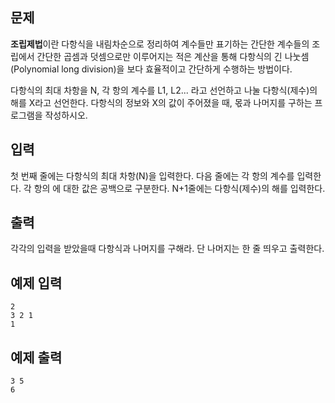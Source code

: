 ## 문제
**조립제법**이란 다항식을 내림차순으로 정리하여 계수들만 표기하는 간단한 계수들의 조립에서 간단한 곱셈과 덧셈으로만 이루어지는 적은 계산을 통해 다항식의 긴 나눗셈(Polynomial long division)을 보다 효율적이고 간단하게 수행하는 방법이다.

다항식의 최대 차항을 N, 각 항의 계수를 L1, L2... 라고 선언하고 나눌 다항식(제수)의 해를 X라고 선언한다.
다항식의 정보와 X의 값이 주어졌을 때, 몫과 나머지를 구하는 프로그램을 작성하시오.

## 입력
첫 번째 줄에는 다항식의 최대 차항(N)을 입력한다. 다음 줄에는 각 항의 계수를 입력한다. 각 항의 에 대한 값은 공백으로 구분한다.
N+1줄에는 다항식(제수)의 해를 입력한다.

## 출력
각각의 입력을 받았을때 다항식과 나머지를 구해라.
단 나머지는 한 줄 띄우고 출력한다.

## 예제 입력
```
2
3 2 1
1
```

## 예제 출력
```
3 5
6
```
